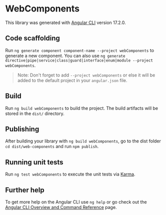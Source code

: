 # WebComponents

This library was generated with [Angular CLI](https://github.com/angular/angular-cli) version 17.2.0.

## Code scaffolding

Run `ng generate component component-name --project webComponents` to generate a new component. You can also use `ng generate directive|pipe|service|class|guard|interface|enum|module --project webComponents`.
> Note: Don't forget to add `--project webComponents` or else it will be added to the default project in your `angular.json` file. 

## Build

Run `ng build webComponents` to build the project. The build artifacts will be stored in the `dist/` directory.

## Publishing

After building your library with `ng build webComponents`, go to the dist folder `cd dist/web-components` and run `npm publish`.

## Running unit tests

Run `ng test webComponents` to execute the unit tests via [Karma](https://karma-runner.github.io).

## Further help

To get more help on the Angular CLI use `ng help` or go check out the [Angular CLI Overview and Command Reference](https://angular.io/cli) page.
